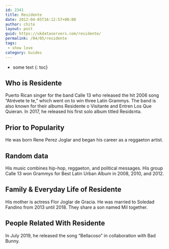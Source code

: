 ```yaml
---
id: 2341
title: Residente
date: 2012-04-05T16:12:57+00:00
author: chito
layout: post
guid: https://ukdataservers.com/residente/
permalink: /04/05/residente
tags:
 - show love
category: Guides
---
```


* some text
{: toc}
          
          
## Who is  Residente
                  
                  
                  
Puerto Rican singer for the band Calle 13 who released the hit 2006 song &#8220;Atrévete te te,&#8221; which went on to win three Latin Grammys. The band is also known for their albums Residente o Visitante and Entren Los Que Quieran. In 2017, he released his first solo album titled Residεntә. 
                  
                
                
                
## Prior to Popularity 
                  
                  
                  
He was born Rene Perez Joglar and began his career as a reggaeton artist.
                  
                
                
                
## Random data 
                  
                  
                  
His music combines hip-hop, reggaeton, and political messages. His group Calle 13 won Grammys for Best Latin Urban Album in 2008, 2010, and 2012.
                  
                
                
                
## Family & Everyday Life of Residente
                  
                  
                  
His mother is actress Flor Joglar de Gracia. He was married to Soledad Fandino from 2013 until 2018. They share a son named Mil together.
                  
                
                
                
## People Related With  Residente
                  
                  
                  
In July 2019, he released the song &#8220;Bellacoso&#8221; in collaboration with Bad Bunny.
                  
                
              
            
          
          
          
    
    
  
